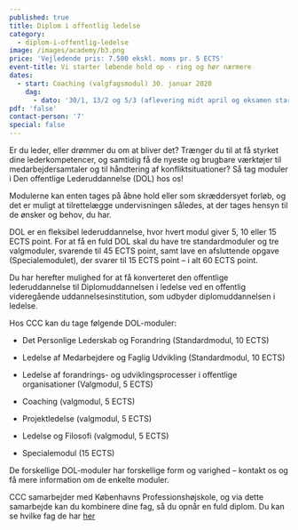 ```yaml
---
published: true
title: Diplom i offentlig ledelse
category:
  - diplom-i-offentlig-ledelse
image: /images/academy/b3.png
price: 'Vejledende pris: 7.500 ekskl. moms pr. 5 ECTS'
event-title: Vi starter løbende hold op - ring og hør nærmere
dates:
  - start: Coaching (valgfagsmodul) 30. januar 2020
    dag:
      - dato: '30/1, 13/2 og 5/3 (aflevering midt april og eksamen start maj)'
pdf: 'false'
contact-person: '7'
special: false
---
```


Er du leder, eller drømmer du om at bliver det? Trænger du til at få styrket dine lederkompetencer, og samtidig få de nyeste og brugbare værktøjer til medarbejdersamtaler og til håndtering af konfliktsituationer? Så tag moduler i Den offentlige Lederuddannelse (DOL) hos os!

Modulerne kan enten tages på åbne hold eller som skræddersyet forløb, og det er muligt at tilrettelægge undervisningen således, at der tages hensyn til de ønsker og behov, du har.

DOL er en fleksibel lederuddannelse, hvor hvert modul giver 5, 10 eller 15 ECTS point. For at få en fuld DOL skal du have tre standardmoduler og tre valgmoduler, svarende til 45 ECTS point, samt lave en afsluttende opgave (Specialemodulet), der svarer til 15 ECTS point – i alt 60 ECTS point. 

Du har herefter mulighed for at få konverteret den offentlige lederuddannelse til Diplomuddannelsen i ledelse ved en offentlig videregående uddannelsesinstitution, som udbyder diplomuddannelsen i ledelse.


Hos CCC kan du tage følgende DOL-moduler:

- Det Personlige Lederskab og Forandring (Standardmodul, 10 ECTS)

- Ledelse af Medarbejdere og Faglig Udvikling (Standardmodul, 10 ECTS)

-  Ledelse af forandrings- og udviklingsprocesser i offentlige organisationer (Valgmodul, 5 ECTS)

- Coaching (valgmodul, 5 ECTS)

- Projektledelse (valgmodul, 5 ECTS)

- Ledelse og Filosofi (valgmodul, 5 ECTS)

- Specialemodul (15 ECTS)


De forskellige DOL-moduler har forskellige form og varighed – kontakt os og få mere information om de enkelte moduler.


CCC samarbejder med Københavns Professionshøjskole, og via dette samarbejde kan du kombinere dine fag, så du opnår en fuld diplom. Du kan se hvilke fag de har [her](https://www.phmetropol.dk/videreuddannelser/diplomuddannelser/diplom+i+ledelse)
